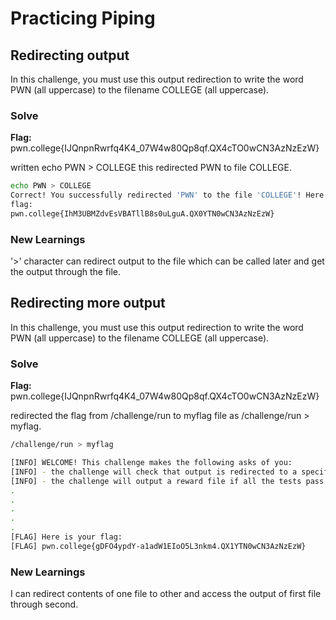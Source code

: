 # Practicing Piping

## Redirecting output

In this challenge, you must use this output redirection to write the word PWN (all uppercase)
to the filename COLLEGE (all uppercase).

### Solve
**Flag:** pwn.college{IJQnpnRwrfq4K4_07W4w80Qp8qf.QX4cTO0wCN3AzNzEzW}

written echo PWN > COLLEGE this redirected PWN to file COLLEGE. 

```bash
echo PWN > COLLEGE
Correct! You successfully redirected 'PWN' to the file 'COLLEGE'! Here is your
flag:
pwn.college{IhM3UBMZdvEsVBATllB8s0uLguA.QX0YTN0wCN3AzNzEzW}
```

### New Learnings
'>' character can redirect output to the file which can be called later and get the output through the file. 


## Redirecting more output

In this challenge, you must use this output redirection to write the word PWN (all uppercase)
to the filename COLLEGE (all uppercase).

### Solve
**Flag:** pwn.college{IJQnpnRwrfq4K4_07W4w80Qp8qf.QX4cTO0wCN3AzNzEzW}

redirected the flag from /challenge/run to myflag file as /challenge/run > myflag.

```bash
/challenge/run > myflag

[INFO] WELCOME! This challenge makes the following asks of you:
[INFO] - the challenge will check that output is redirected to a specific file path : myflag
[INFO] - the challenge will output a reward file if all the tests pass : /flag
.
.
.
.
.
[FLAG] Here is your flag:
[FLAG] pwn.college{gDFO4ypdY-a1adW1EIoO5L3nkm4.QX1YTN0wCN3AzNzEzW}
```

### New Learnings
I can redirect contents of one file to other and access the output of first file through second.





